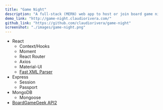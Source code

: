 ```yaml
---
title: "Game Night"
description: "A full-stack (MERN) web app to host or join board game nights."
demo_link: "http://game-night.claudiorivera.com/"
github_link: "https://github.com/claudiorivera/game-night"
screenshot: "./images/game-night.png"
---
```


- React
  - Context/Hooks
  - Moment
  - React Router
  - Axios
  - Material-UI
  - [Fast XML Parser](https://github.com/NaturalIntelligence/fast-xml-parser)
- Express
  - Session
  - Passport
- MongoDB
  - Mongoose
- [BoardGameGeek API2](https://boardgamegeek.com/wiki/page/BGG_XML_API2)
